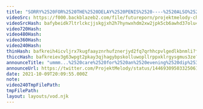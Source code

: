 ```yaml
---
title: "SORRY%2520FOR%2520THE%2520DELAY%2520PENIS%2520----%2520ALSO%252C%2520DEMON%2520MGQ%2520VID%2520DROPS%2520TOMORROW"
videoSrc: https://f000.backblazeb2.com/file/futureporn/projektmelody-chaturbate-2021-10-09.mp4
videoSrcHash: bafybeidk7ltrlckcjjskgjxh2h7hynwxhdm2xw2jpk5cb6awhd37olu44q
video720Hash: 
video480Hash: 
video360Hash: 
video240Hash: 
thinHash: bafkreih4icvljrx7kugfaayznrhufznerjyd2fq7qrhhcpvlgedlkbnmli?filename=20211009T200955Z_thin.jpg
thiccHash: bafkreiev3g63wpgt2pkay3qjhagybpskolluwopllrppxklrgysgmus3ze?filename=20211009T200955Z_thicc.jpg
announceTitle: "ummm...%2520care%2520for%2520an%2520evening%2520dip%253F"
announceUrl: https://twitter.com/ProjektMelody/status/1446930950332506117
date: 2021-10-09T20:09:55.000Z
note: 
video240TmpFilePath: 
tmpFilePath: 
layout: layouts/vod.njk
---
```

